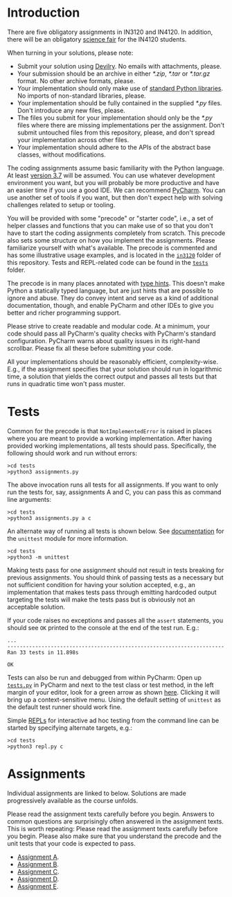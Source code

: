 # Introduction

There are five obligatory assignments in IN3120 and IN4120. In addition, there will be an obligatory [science fair](science-fair.md) for the IN4120 students.

When turning in your solutions, please note:

* Submit your solution using [Devilry](https://devilry.ifi.uio.no/). No emails with attachments, please.
* Your submission should be an archive in either _*.zip_, _*.tar_ or _*.tar.gz_ format. No other archive formats, please.
* Your implementation should only make use of [standard Python libraries](https://docs.python.org/3/library/index.html). No imports of non-standard libraries, please.
* Your implementation should be fully contained in the supplied _*.py_ files. Don't introduce any new files, please.
* The files you submit for your implementation should only be the _*.py_ files where there are missing implementations per the assignment. Don't submit untouched files from this repository, please, and don't spread your implementation across other files.
* Your implementation should adhere to the APIs of the abstract base classes, without modifications.

The coding assignments assume basic familiarity with the Python language. At least [version 3.7](https://www.python.org/downloads/release) will be assumed. You can use whatever development environment you want, but you will probably be more productive and have an easier time if you use a good IDE. We can recommend [PyCharm](https://www.jetbrains.com/pycharm/). You can use another set of tools if you want, but then don't expect help with solving challenges related to setup or tooling.

You will be provided with some "precode" or "starter code", i.e., a set of helper classes and functions that you can make use of so that you don't have to start the coding assignments completely from scratch. This precode also sets some structure on how you implement the assignments. Please familiarize yourself with what's available. The precode is commented and has some illustrative usage examples, and is located in the [`in3120`](in3120/) folder of this repository. Tests and REPL-related code can be found in the [`tests`](tests/) folder.

The precode is in many places annotated with [type hints](https://www.python.org/dev/peps/pep-0484/). This doesn't make Python a statically typed language, but are just hints that are possible to ignore and abuse. They do convey intent and serve as a kind of additional documentation, though, and enable PyCharm and other IDEs to give you better and richer programming support.

Please strive to create readable and modular code. At a minimum, your code should pass all PyCharm's quality checks with PyCharm's standard configuration. PyCharm warns about quality issues in its right-hand scrollbar. Please fix all these before submitting your code.

All your implementations should be reasonably efficient, complexity-wise. E.g., if the assignment specifies that your solution should run in logarithmic time, a solution that yields the correct output and passes all tests but that runs in quadratic time won't pass muster.

# Tests

Common for the precode is that `NotImplementedError` is raised in places where you are meant to provide a working implementation. After having provided working implementations, all tests should pass. Specifically, the following should work and run without errors:

    >cd tests
    >python3 assignments.py

The above invocation runs all tests for all assignments. If you want to only run the tests for, say, assignments A and C, you can pass this as command line arguments:

    >cd tests
    >python3 assignments.py a c

An alternate way of running all tests is shown below. See [documentation](https://docs.python.org/3/library/unittest.html#command-line-interface) for the `unittest` module for more information.

    >cd tests
    >python3 -m unittest

Making tests pass for one assignment should not result in tests breaking for previous assignments. You should think of passing tests as a necessary but not sufficient condition for having your solution accepted, e.g., an implementation that makes tests pass through emitting hardcoded output targeting the tests will make the tests pass but is obviously not an acceptable solution.

If your code raises no exceptions and passes all the `assert` statements, you should see `OK` printed to the console at the end of the test run. E.g.:

    ...
    ----------------------------------------------------------------------
    Ran 33 tests in 11.898s

    OK

Tests can also be run and debugged from within PyCharm: Open up [`tests.py`](tests/tests.py) in PyCharm and next to the test class or test method, in the left margin of your editor, look for a green arrow as shown [here](https://www.jetbrains.com/help/pycharm/testing-your-first-python-application.html). Clicking it will bring up a context-sensitive menu. Using the default setting of `unittest` as the default test runner should work fine.

Simple [REPLs](https://en.wikipedia.org/wiki/Read%E2%80%93eval%E2%80%93print_loop) for interactive ad hoc testing from the command line can be started by specifying alternate targets, e.g.:

    >cd tests
    >python3 repl.py c

# Assignments

Individual assignments are linked to below. Solutions are made progressively available as the course unfolds.

Please read the assignment texts carefully before you begin. Answers to common questions are surprisingly often answered in the assignment texts. This is worth repeating: Please read the assignment texts carefully before you begin. Please also make sure that you understand the precode and the unit tests that your code is expected to pass.

* [Assignment A](assignment-a.md).
* [Assignment B](assignment-b.md).
* [Assignment C](assignment-c.md).
* [Assignment D](assignment-d.md).
* [Assignment E](assignment-e.md).

